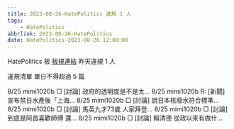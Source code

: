 ```yaml
---
title: 2023-08-26-HatePolitics 違規 1 人
tags:
    - HatePolitics
abbrlink: 2023-08-26-HatePolitics
date: HatePolitics-2023-08-26 12:00:00
---
```

HatePolitics 板 [板規連結](https://www.ptt.cc/bbs/HatePolitics/M.1617115262.A.D60.html)
昨天違規 1 人
<!-- more -->

違規清單
單日不得超過 5 篇

8/25 mimi1020b □ [討論] 政府的透明度是不是太…
8/25 mimi1020b R: [新聞] 宣布禁日水產後「上海…
8/25 mimi1020b □ [討論] 說日本核廢水符合標準…
8/25 mimi1020b □ [討論] 馬英九才73歲 人家拜登…
8/25 mimi1020b □ [討論] 到底是阿昌喜歡師傅 還…
8/25 mimi1020b □ [討論] 賴清德 從政以來有做什…